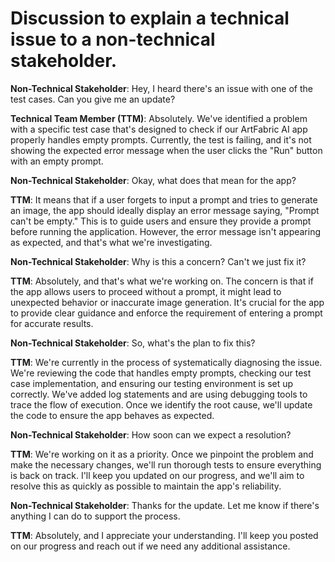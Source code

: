 # Discussion to explain a technical issue to a non-technical stakeholder.

**Non-Technical Stakeholder**: Hey, I heard there's an issue with one of the test cases. Can you give me an update?

**Technical Team Member (TTM)**: Absolutely. We've identified a problem with a specific test case that's designed to check if our ArtFabric AI app properly handles empty prompts. Currently, the test is failing, and it's not showing the expected error message when the user clicks the "Run" button with an empty prompt.

**Non-Technical Stakeholder**: Okay, what does that mean for the app?

**TTM**: It means that if a user forgets to input a prompt and tries to generate an image, the app should ideally display an error message saying, "Prompt can't be empty." This is to guide users and ensure they provide a prompt before running the application. However, the error message isn't appearing as expected, and that's what we're investigating.

**Non-Technical Stakeholder**: Why is this a concern? Can't we just fix it?

**TTM**: Absolutely, and that's what we're working on. The concern is that if the app allows users to proceed without a prompt, it might lead to unexpected behavior or inaccurate image generation. It's crucial for the app to provide clear guidance and enforce the requirement of entering a prompt for accurate results.

**Non-Technical Stakeholder**: So, what's the plan to fix this?

**TTM**: We're currently in the process of systematically diagnosing the issue. We're reviewing the code that handles empty prompts, checking our test case implementation, and ensuring our testing environment is set up correctly. We've added log statements and are using debugging tools to trace the flow of execution. Once we identify the root cause, we'll update the code to ensure the app behaves as expected.

**Non-Technical Stakeholder**: How soon can we expect a resolution?

**TTM**: We're working on it as a priority. Once we pinpoint the problem and make the necessary changes, we'll run thorough tests to ensure everything is back on track. I'll keep you updated on our progress, and we'll aim to resolve this as quickly as possible to maintain the app's reliability.

**Non-Technical Stakeholder**: Thanks for the update. Let me know if there's anything I can do to support the process.

**TTM**: Absolutely, and I appreciate your understanding. I'll keep you posted on our progress and reach out if we need any additional assistance.